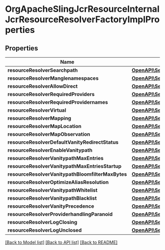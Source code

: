 # OrgApacheSlingJcrResourceInternalJcrResourceResolverFactoryImplProperties

## Properties
Name | Type | Description | Notes
------------ | ------------- | ------------- | -------------
**resourceResolverSearchpath** | [**OpenAPI\Server\Model\ConfigNodePropertyArray**](ConfigNodePropertyArray.md) |  | [optional] 
**resourceResolverManglenamespaces** | [**OpenAPI\Server\Model\ConfigNodePropertyBoolean**](ConfigNodePropertyBoolean.md) |  | [optional] 
**resourceResolverAllowDirect** | [**OpenAPI\Server\Model\ConfigNodePropertyBoolean**](ConfigNodePropertyBoolean.md) |  | [optional] 
**resourceResolverRequiredProviders** | [**OpenAPI\Server\Model\ConfigNodePropertyArray**](ConfigNodePropertyArray.md) |  | [optional] 
**resourceResolverRequiredProvidernames** | [**OpenAPI\Server\Model\ConfigNodePropertyArray**](ConfigNodePropertyArray.md) |  | [optional] 
**resourceResolverVirtual** | [**OpenAPI\Server\Model\ConfigNodePropertyArray**](ConfigNodePropertyArray.md) |  | [optional] 
**resourceResolverMapping** | [**OpenAPI\Server\Model\ConfigNodePropertyArray**](ConfigNodePropertyArray.md) |  | [optional] 
**resourceResolverMapLocation** | [**OpenAPI\Server\Model\ConfigNodePropertyString**](ConfigNodePropertyString.md) |  | [optional] 
**resourceResolverMapObservation** | [**OpenAPI\Server\Model\ConfigNodePropertyArray**](ConfigNodePropertyArray.md) |  | [optional] 
**resourceResolverDefaultVanityRedirectStatus** | [**OpenAPI\Server\Model\ConfigNodePropertyInteger**](ConfigNodePropertyInteger.md) |  | [optional] 
**resourceResolverEnableVanitypath** | [**OpenAPI\Server\Model\ConfigNodePropertyBoolean**](ConfigNodePropertyBoolean.md) |  | [optional] 
**resourceResolverVanitypathMaxEntries** | [**OpenAPI\Server\Model\ConfigNodePropertyInteger**](ConfigNodePropertyInteger.md) |  | [optional] 
**resourceResolverVanitypathMaxEntriesStartup** | [**OpenAPI\Server\Model\ConfigNodePropertyBoolean**](ConfigNodePropertyBoolean.md) |  | [optional] 
**resourceResolverVanitypathBloomfilterMaxBytes** | [**OpenAPI\Server\Model\ConfigNodePropertyInteger**](ConfigNodePropertyInteger.md) |  | [optional] 
**resourceResolverOptimizeAliasResolution** | [**OpenAPI\Server\Model\ConfigNodePropertyBoolean**](ConfigNodePropertyBoolean.md) |  | [optional] 
**resourceResolverVanitypathWhitelist** | [**OpenAPI\Server\Model\ConfigNodePropertyArray**](ConfigNodePropertyArray.md) |  | [optional] 
**resourceResolverVanitypathBlacklist** | [**OpenAPI\Server\Model\ConfigNodePropertyArray**](ConfigNodePropertyArray.md) |  | [optional] 
**resourceResolverVanityPrecedence** | [**OpenAPI\Server\Model\ConfigNodePropertyBoolean**](ConfigNodePropertyBoolean.md) |  | [optional] 
**resourceResolverProviderhandlingParanoid** | [**OpenAPI\Server\Model\ConfigNodePropertyBoolean**](ConfigNodePropertyBoolean.md) |  | [optional] 
**resourceResolverLogClosing** | [**OpenAPI\Server\Model\ConfigNodePropertyBoolean**](ConfigNodePropertyBoolean.md) |  | [optional] 
**resourceResolverLogUnclosed** | [**OpenAPI\Server\Model\ConfigNodePropertyBoolean**](ConfigNodePropertyBoolean.md) |  | [optional] 

[[Back to Model list]](../README.md#documentation-for-models) [[Back to API list]](../README.md#documentation-for-api-endpoints) [[Back to README]](../README.md)


